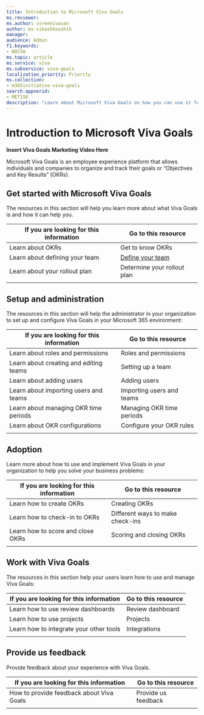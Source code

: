 ```yaml
---
title: Introduction to Microsoft Viva Goals
ms.reviewer: 
ms.author: vsreenivasan
author: ms-vikashkoushik
manager: 
audience: Admin
f1.keywords:
- NOCSH
ms.topic: article
ms.service: viva
ms.subservice: viva-goals
localization_priority: Priority
ms.collection:  
- m365initiative-viva-goals  
search.appverid:
- MET150
description: "Learn about Microsoft Viva Goals on how you can use it for organizing and tracking individual and organizational goals."
---
```


# Introduction to Microsoft Viva Goals

**Insert Viva Goals Marketing Video Here**

Microsoft Viva Goals is an employee experience platform that allows individuals and companies to organize and track their goals or “Objectives and Key Results” (OKRs).

## Get started with Microsoft Viva Goals

The resources in this section will help you learn more about what Viva Goals is and how it can help you.


|If you are looking for this information  |Go to this resource  |
|---------|---------|
|Learn about OKRs     |Get to know OKRs         |
|Learn about defining your team |[Define your team](define-your-team.md) |
|Learn about your rollout plan     |Determine your rollout plan         |
|   |         |

## Setup and administration

The resources in this section will help the administrator in your organization to set up and configure Viva Goals in your Microsoft 365 environment:

|If you are looking for this information  |Go to this resource  |
|---------|---------|
|Learn about roles and permissions     |Roles and permissions         |
|Learn about creating and editing teams     |Setting up a team         |
|Learn about adding users    |Adding users         |
|Learn about importing users and teams     |Importing users and teams         |
|Learn about managing OKR time periods   |Managing OKR time periods         |
|Learn about OKR configurations   |Configure your OKR rules         |
|   |         |

## Adoption

Learn more about how to use and implement Viva Goals in your organization to help you solve your business problems:

|If you are looking for this information  |Go to this resource  |
|---------|---------|
|Learn how to create OKRs     |Creating OKRs         |
|Learn how to check-in to OKRs|Different ways to make check-ins         |
|Learn how to score and close OKRs|Scoring and closing OKRs        |
|   |         |

## Work with Viva Goals
The resources in this section help your users learn how to use and manage Viva Goals:

|If you are looking for this information  |Go to this resource  |
|---------|---------|
|Learn how to use review dashboards     |Review dashboard         |
|Learn how to use projects|Projects|
|Learn how to integrate your other tools|Integrations        |
|   |         |

## Provide us feedback

Provide feedback about your experience with Viva Goals. 

|If you are looking for this information  |Go to this resource  |
|---------|---------|
|How to provide feedback about Viva Goals   |Provide us feedback         |
|||

